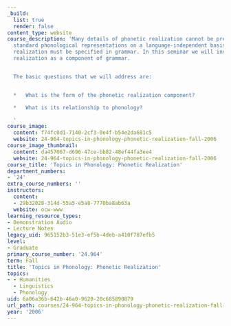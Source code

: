 ```yaml
---
_build:
  list: true
  render: false
content_type: website
course_description: 'Many details of phonetic realization cannot be predicted from
  standard phonological representations on a language-independent basis, so phonetic
  realization must be specified in grammar. In this seminar we will investigate phonetic
  realization as a component of grammar.


  The basic questions that we will address are:


  *   What is the form of the phonetic realization component?

  *   What is its relationship to phonology?

  '
course_image:
  content: f74fc0d1-7140-2cf3-0e4f-b54e2da681c5
  website: 24-964-topics-in-phonology-phonetic-realization-fall-2006
course_image_thumbnail:
  content: da457067-d696-47ce-bb82-48ef44fa3ee4
  website: 24-964-topics-in-phonology-phonetic-realization-fall-2006
course_title: 'Topics in Phonology: Phonetic Realization'
department_numbers:
- '24'
extra_course_numbers: ''
instructors:
  content:
  - 29b32028-314d-55a5-e5a8-7770ba8ab63a
  website: ocw-www
learning_resource_types:
- Demonstration Audio
- Lecture Notes
legacy_uid: 965152b3-51e3-ef5b-4deb-a410f787efb5
level:
- Graduate
primary_course_number: '24.964'
term: Fall
title: 'Topics in Phonology: Phonetic Realization'
topics:
- - Humanities
  - Linguistics
  - Phonology
uid: 6a06a36b-642b-46a0-9620-20c685890879
url_path: courses/24-964-topics-in-phonology-phonetic-realization-fall-2006
year: '2006'
---
```

